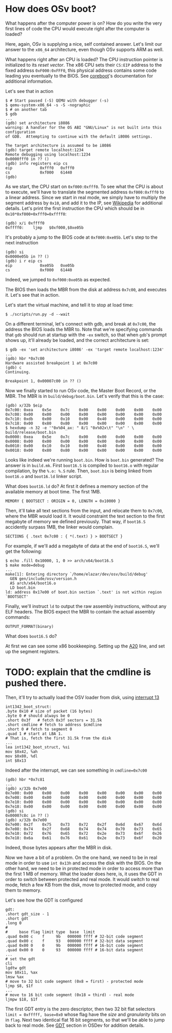 # How does OSv boot?

What happens after the computer power is on? How do you
write the very first lines of code the CPU would execute
right after the computer is loaded?

Here, again, OSv is supplying a nice, self contained answer.
Let's limit our answer to the `x86_64` architecture, even though OSv
supports ARM as well.

What happens right after an CPU is loaded? The CPU instruction pointer is
initialized to its _reset vector_. The x86 CPU sets their `CS:EIP` address
to the fixed address `0xF000:0xFFF0`, this physical address contains some
code leading you eventually to the BIOS.
See [coreboot](http://www.coreboot.org/Coreboot_v3#How_coreboot_starts_after_Reset)'s
documentation for additional information.

Let's see that in action

    $ # Start paused (-S) QEMU with debugger (-s)
    $ qemu-system-x86_64 -s -S -nographic
    $ # on another tab
    $ gdb
    ...
    (gdb) set architecture i8086 
    warning: A handler for the OS ABI "GNU/Linux" is not built into this configuration
    of GDB.  Attempting to continue with the default i8086 settings.

    The target architecture is assumed to be i8086
    (gdb) target remote localhost:1234
    Remote debugging using localhost:1234
    0x0000fff0 in ?? ()
    (gdb) info registers eip cs
    eip            0xfff0	0xfff0
    cs             0xf000	61440
    (gdb) 

As we start, the CPU start on `0xf000:0xfff0`. To see what the CPU is about to execute,
we'll have to translate the segmented address `0xf000:0xfff0` to a
linear address. Since we start in real mode, we simply have to multiply the segment
address by `0x10`, and add it to the IP, see [Wikipedia](http://wiki.osdev.org/Segmentation#Real_mode)
for additional details. Let's print the first instruction the CPU which should be
in `0x10*0xf000+0xfff0=0xffff0`:

    (gdb) x/i 0xffff0
    0xffff0:	ljmp   $0xf000,$0xe05b

It's probably a jump to the BIOS code at `0xf000:0xe05b`. Let's step to the next instruction

    (gdb) si
    0x0000e05b in ?? ()
    (gdb) i r eip cs
    eip            0xe05b	0xe05b
    cs             0xf000	61440

Indeed, we jumped to `0xf000:0xe05b` as expected.

The BIOS then loads the MBR from the disk at address `0x7c00`, and executes
it. Let's see that in action.

Let's start the virtual machine, and tell it to stop at load time:

    $ ./scripts/run.py -d --wait

On a different terminal, let's connect with gdb, and break at `0x7c00`, the
address the BIOS loads the MBR to. Note that we're specifying commands that `gdb`
should run at startup with the `-ex` switch, so that when `gdb`'s prompt shows
up, it'll already be loaded, and the correct architecture is set:
    
    $ gdb -ex 'set architecture i8086' -ex 'target remote localhost:1234'
    ...
    (gdb) hbr *0x7c00
    Hardware assisted breakpoint 1 at 0x7c00
    (gdb) c
    Continuing.

    Breakpoint 1, 0x00007c00 in ?? ()

Now we finally started to run OSv code, the Master Boot Record, or the MBR.
The MBR is in `build/debug/boot.bin`. Let's verify that this is the case:

    (gdb) x/32b $eip
    0x7c00:	0xea	0x5e	0x7c	0x00	0x00	0x00	0x00	0x00
    0x7c08:	0x00	0x00	0x00	0x00	0x00	0x00	0x00	0x00
    0x7c10:	0xdb	0x00	0x10	0x00	0x40	0x00	0x00	0x00
    0x7c18:	0x00	0x80	0x80	0x00	0x00	0x00	0x00	0x00
    $ hexdump -n 32 -e '"0x%04_ax: " 8/1 "0x%02x\t" "\n" ' \
    build/release/boot.bin 
    0x0000: 0xea    0x5e    0x7c    0x00    0x00    0x00    0x00    0x00
    0x0008: 0x00    0x00    0x00    0x00    0x00    0x00    0x00    0x00
    0x0010: 0x00    0x10    0x10    0x00    0x40    0x00    0x00    0x00
    0x0018: 0x00    0x80    0x80    0x00    0x00    0x00    0x00    0x00

Looks like indeed we're running `boot.bin`. How is `boot.bin` generated?
The answer is in `build.mk`. First `boot16.S` is compiled to `boot16.o`
with regular compilation, by the `%.o: %.S` rule. Then, `boot.bin`
is being linked from `boot16.o` and `boot16.ld` linker script.

What does `boot16.ld` do? At first it defines a memory section of the
available memory at boot time. The first 1MB.

    MEMORY { BOOTSECT : ORIGIN = 0, LENGTH = 0x10000 }

Then, it'll take all text sections from the input, and relocate them to
`0x7c00`, where the MBR would load it. It would constraint the text
section to the first megabyte of memory we defined previously. That
way, if `boot16.S` accidently surpass 1MB, the linker would complain.

    SECTIONS { .text 0x7c00 : { *(.text) } > BOOTSECT }

For example, if we'll add a megabyte of data at the end of `boot16.S`,
we'll get the following:

    $ echo .fill 0x10000, 1, 0 >> arch/x64/boot16.S
    $ make mode=debug
    ...
    make[1]: Entering directory `/home/elazar/dev/osv/build/debug'
      GEN gen/include/osv/version.h
      AS arch/x64/boot16.o
      LD boot.bin
    ld: address 0x17e00 of boot.bin section `.text' is not within region `BOOTSECT'

Finally, we'll instruct `ld` to output the raw assembly instructions,
without any ELF headers. The BIOS expect the MBR to contain the actual
assembly commands:

    OUTPUT_FORMAT(binary)

What does `boot16.S` do?

At first we can see some x86 bookkeeping. Setting up the
[A20](http://www.win.tue.nl/~aeb/linux/kbd/A20.html) line, and set up the segment
registers.

# TODO: explain that the cmdline is pushed there.
Then, it'll try to actually load the OSV loader from disk, using
[interrupt 13](http://wiki.osdev.org/ATA_in_x86_RealMode_%28BIOS%29#LBA_in_Extended_Mode)

    int1342_boot_struct:
    .byte 0x10 # size of packet (16 bytes)
    .byte 0 # should always be 0
    .short 0x3f   # fetch 0x3f sectors = 31.5k
    .short cmdline # fetch to address $cmdline
    .short 0 # fetch to segment 0
    .quad 1 # start at LBA 1.
    # That is, fetch the first 31.5k from the disk
    ...
    lea int1342_boot_struct, %si
    mov $0x42, %ah
    mov $0x80, %dl
    int $0x13

Indeed after the interrupt, we can see something in `cmdline=0x7c00`

    (gdb) hbr *0x7c81
    ...
    (gdb) x/32b 0x7e00
    0x7e00:	0x00	0x00	0x00	0x00	0x00	0x00	0x00	0x00
    0x7e08:	0x00	0x00	0x00	0x00	0x00	0x00	0x00	0x00
    0x7e10:	0x00	0x00	0x00	0x00	0x00	0x00	0x00	0x00
    0x7e18:	0x00	0x00	0x00	0x00	0x00	0x00	0x00	0x00
    (gdb) si
    0x00007c8c in ?? ()
    (gdb) x/32b 0x7e00
    0x7e00:	0x2f	0x75	0x73	0x72	0x2f	0x6d	0x67	0x6d
    0x7e08:	0x74	0x2f	0x68	0x74	0x74	0x70	0x73	0x65
    0x7e10:	0x72	0x76	0x65	0x72	0x2e	0x73	0x6f	0x26
    0x7e18:	0x6a	0x61	0x76	0x61	0x2e	0x73	0x6f	0x20

Indeed, those bytes appears after the MBR in disk.

Now we have a bit of a problem. On the one hand, we need to be in real mode
in order to use `int 0x13h` and access the disk with the BIOS. On the other
hand, we need to be in protected mode in order to access more than the first
1 MB of memory. What the loader does here, is, it uses the GDT in order to
switch between protected and real mode. It would switch to real mode, fetch
a few KB from the disk, move to protected mode, and copy them to memory.

Let's see how the GDT is configured

    gdt:
    .short gdt_size - 1
    .short gdt
    .long 0
    #             
    #     base flag limit type  base  limit
    .quad 0x00 c    f     9b   000000 ffff # 32-bit code segment
    .quad 0x00 c    f     93   000000 ffff # 32-bit data segment
    .quad 0x00 0    0     9b   000000 ffff # 16-bit code segment
    .quad 0x00 0    0     93   000000 ffff # 16-bit data segment
    ...
    # set the gdt
    cli
    lgdtw gdt
    mov $0x11, %ax
    lmsw %ax
    # move to 32 bit code segment (0x8 = first) - protected mode
    ljmp $8, $1f
    ...
    # move to 16 bit code segment (0x18 = third) - real mode
    ljmpw $18, $1f

The first GDT entry is the zero descriptor, then
two 32 bit flat selectors `limit = 0xfffff, base=0x0` whose flag
have the *size* and *granularity* bits on in `flag`. Next two
identical flat 16 bit segments, so that we'll be able to jump back
to real mode. See [GDT](http://wiki.osdev.org/GDT) section in OSDev
for addition details.

